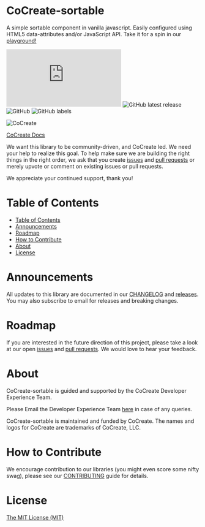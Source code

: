 # CoCreate-sortable
A simple sortable component in vanilla javascript. Easily configured using HTML5 data-attributes and/or JavaScript API. Take it for a spin in our [playground!](https://cocreate.app/docs/sortable)

![GitHub file size in bytes](https://img.shields.io/github/size/CoCreate-app/CoCreate-sortable/dist/CoCreate-sortable.min.js?label=minified%20size&style=for-the-badge) 
![GitHub latest release](https://img.shields.io/github/v/release/CoCreate-app/CoCreate-sortable?style=for-the-badge)
![GitHub](https://img.shields.io/github/license/CoCreate-app/CoCreate-sortable?style=for-the-badge) 
![GitHub labels](https://img.shields.io/github/labels/CoCreate-app/CoCreate-sortable/help%20wanted?style=for-the-badge)

![CoCreate](https://cdn.cocreate.app/logo.png)

[CoCreate Docs](https://cocreate.app/docs/sortable)

We want this library to be community-driven, and CoCreate led. We need your help to realize this goal. To help make sure we are building the right things in the right order, we ask that you create [issues](https://github.com/CoCreate-app/Realtime_Admin_CRM_and_CMS/issues) and [pull requests](https://github.com/CoCreate-app/Realtime_Admin_CRM_and_CMS/pulls) or merely upvote or comment on existing issues or pull requests.

We appreciate your continued support, thank you!

# Table of Contents

- [Table of Contents](#table-of-contents)
- [Announcements](#announcements)
- [Roadmap](#roadmap)
- [How to Contribute](#how-to-contribute)
- [About](#about)
- [License](#license)

<a name="announcements"></a>
# Announcements

All updates to this library are documented in our [CHANGELOG](https://github.com/CoCreate-app/CoCreate-sortable/blob/master/CHANGELOG.md) and [releases](https://github.com/CoCreate-app/CoCreate-sortable/releases). You may also subscribe to email for releases and breaking changes. 

<a name="roadmap"></a>
# Roadmap

If you are interested in the future direction of this project, please take a look at our open [issues](https://github.com/CoCreate-app/CoCreate-sortable/issues) and [pull requests](https://github.com/CoCreate-app/CoCreate-sortable/pulls). We would love to hear your feedback.


<a name="about"></a>
# About

CoCreate-sortable is guided and supported by the CoCreate Developer Experience Team.

Please Email the Developer Experience Team [here](mailto:develop@cocreate.app) in case of any queries.

CoCreate-sortable is maintained and funded by CoCreate. The names and logos for CoCreate are trademarks of CoCreate, LLC.

<a name="contribute"></a>
# How to Contribute

We encourage contribution to our libraries (you might even score some nifty swag), please see our [CONTRIBUTING](https://github.com/CoCreate-app/CoCreate-sortable/blob/master/CONTRIBUTING.md) guide for details.

# License
[The MIT License (MIT)](https://github.com/CoCreate-app/CoCreate-sortable/blob/master/LICENSE)

